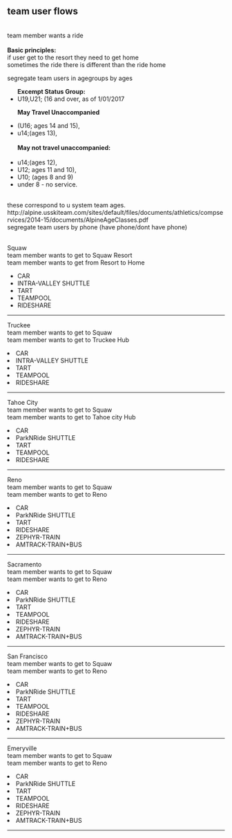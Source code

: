 <div>
<h2>team user flows</h2>
<br>
team member wants a ride<br>
<br>
<strong>Basic principles:</strong><br>
if user get to the resort they need to get home<br>
sometimes the ride there is different than the ride home<br>

segregate team users in agegroups by ages <br>
<ul>
<strong>Excempt Status Group: </strong><br>
<li>U19,U21; (16 and over, as of 1/01/2017 </li>

<strong>May Travel Unaccompanied</strong><br>
<li>(U16; ages 14 and 15),</li>
<li>u14;(ages 13),</li>
<br>
<strong>May not travel unaccompanied:</strong><br><br>
<li>u14;(ages 12),</li>
<li>U12; ages 11 and 10), </li>
<li>U10; (ages 8 and 9)</li>

<li>under 8 - no service.</li>
<br>
</ul>
these correspond to u system team ages.
http://alpine.usskiteam.com/sites/default/files/documents/athletics/compservices/2014-15/documents/AlpineAgeClasses.pdf


<br>
segregate team users by phone (have phone/dont have phone)<br>
<br>
<p>
Squaw<br>
team member wants to get to Squaw Resort<br>
team member wants to get from Resort to Home
<ul>
<li>CAR</li>
<li>INTRA-VALLEY SHUTTLE</li>
<li>TART</li>
<li>TEAMPOOL</li>
<li>RIDESHARE</li>
</ul>
</p>
<hr>
<p>
Truckee<br>
team member wants to get to Squaw<br>
team member wants to get to Truckee Hub<br>
<li>CAR</li>
<li>INTRA-VALLEY SHUTTLE</li>
<li>TART</li>
<li>TEAMPOOL</li>
<li>RIDESHARE</li>
</p>
<hr>
<p>
Tahoe City<br>
team member wants to get to Squaw<br>
team member wants to get to Tahoe city Hub<br>
<li>CAR</li>
<li>ParkNRide SHUTTLE</li>
<li>TART</li>
<li>TEAMPOOL</li>
<li>RIDESHARE</li>
</p>
<hr>
<p>
Reno<br>
team member wants to get to Squaw<br>
team member wants to get to Reno<br>
<li>CAR</li>
<li>ParkNRide SHUTTLE</li>
<li>TART</li>
<li>RIDESHARE</li>
<li>ZEPHYR-TRAIN</li>
<li>AMTRACK-TRAIN+BUS</li>
</p>
<hr>
<p>
Sacramento<br>
team member wants to get to Squaw<br>
team member wants to get to Reno<br>
<li>CAR</li>
<li>ParkNRide SHUTTLE</li>
<li>TART</li>
<li>TEAMPOOL</li>
<li>RIDESHARE</li>
<li>ZEPHYR-TRAIN</li>
<li>AMTRACK-TRAIN+BUS</li>
</p>
<hr>
<p>
San Francisco<br>
team member wants to get to Squaw<br>
team member wants to get to Reno<br>
<li>CAR</li>
<li>ParkNRide SHUTTLE</li>
<li>TART</li>
<li>TEAMPOOL</li>
<li>RIDESHARE</li>
<li>ZEPHYR-TRAIN</li>
<li>AMTRACK-TRAIN+BUS</li>
</p>
<hr>
<p>
Emeryville<br>
team member wants to get to Squaw<br>
team member wants to get to Reno<br>
<li>CAR</li>
<li>ParkNRide SHUTTLE</li>
<li>TART</li>
<li>TEAMPOOL</li>
<li>RIDESHARE</li>
<li>ZEPHYR-TRAIN</li>
<li>AMTRACK-TRAIN+BUS</li>
</p>
<hr>
</div>
